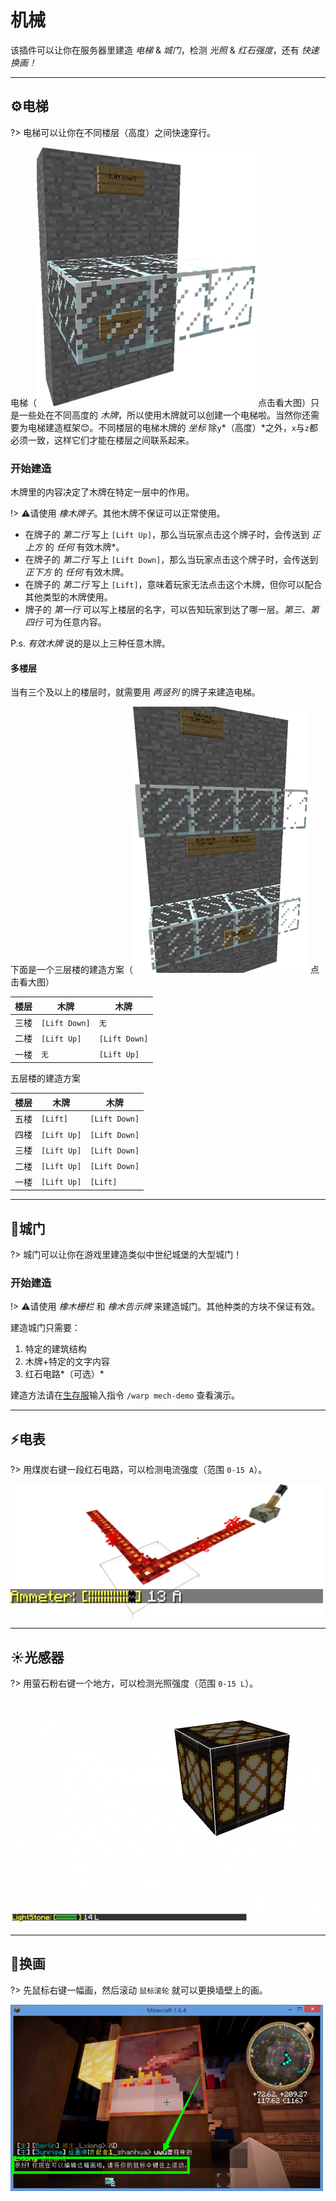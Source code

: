 # 机械

该插件可以让你在服务器里建造 *电梯* & *城门*，检测 *光照* & *红石强度*，还有 *快速换画！*

----

## ⚙️电梯

?> 电梯可以让你在不同楼层（高度）之间快速穿行。

电梯（![电梯](../assets/images/plugins/cb-elevator.png ':size=16') 点击看大图）只是一些处在不同高度的 *木牌*，所以使用木牌就可以创建一个电梯啦。当然你还需要为电梯建造框架😊。不同楼层的电梯木牌的 *坐标* 除`y`*（高度）*之外，`x`与`z`都必须一致，这样它们才能在楼层之间联系起来。

### 开始建造

木牌里的内容决定了木牌在特定一层中的作用。

!> ⚠️请使用 *橡木牌子*。其他木牌不保证可以正常使用。

- 在牌子的 *第二行* 写上 `[Lift Up]`，那么当玩家点击这个牌子时，会传送到 *正上方* 的 *任何* 有效木牌*。
- 在牌子的 *第二行* 写上 `[Lift Down]`，那么当玩家点击这个牌子时，会传送到 *正下方* 的 *任何* 有效木牌。
- 在牌子的 *第二行* 写上 `[Lift]`，意味着玩家无法点击这个木牌，但你可以配合其他类型的木牌使用。
- 牌子的 *第一行* 可以写上楼层的名字，可以告知玩家到达了哪一层。*第三、第四行* 可为任意内容。

P.s. *有效木牌* 说的是以上三种任意木牌。

#### 多楼层

当有三个及以上的楼层时，就需要用 *两竖列* 的牌子来建造电梯。

下面是一个三层楼的建造方案（![三层楼](../assets/images/plugins/cb-elevator-3-floors.png ':size=16') 点击看大图）

| 楼层 | 木牌          | 木牌          |
| ---- | ------------- | ------------- |
| 三楼 | `[Lift Down]` | `无`          |
| 二楼 | `[Lift Up]`   | `[Lift Down]` |
| 一楼 | `无`          | `[Lift Up]`   |

五层楼的建造方案

| 楼层 | 木牌        | 木牌          |
| ---- | ----------- | ------------- |
| 五楼 | `[Lift]`    | `[Lift Down]` |
| 四楼 | `[Lift Up]` | `[Lift Down]` |
| 三楼 | `[Lift Up]` | `[Lift Down]` |
| 二楼 | `[Lift Up]` | `[Lift Down]` |
| 一楼 | `[Lift Up]` | `[Lift]`      |

----

## 🚪城门

?> 城门可以让你在游戏里建造类似中世纪城堡的大型城门！

### 开始建造

!> ⚠️请使用 *橡木栅栏* 和 *橡木告示牌* 来建造城门。其他种类的方块不保证有效。

建造城门只需要：

1. 特定的建筑结构
2. 木牌+特定的文字内容
3. 红石电路*（可选）*

建造方法请在[生存服](/welcome/servers.md)输入指令 `/warp mech-demo` 查看演示。

----

## ⚡️电表

?> 用煤炭右键一段红石电路，可以检测电流强度（范围 `0-15 A`）。

![电表](../assets/images/plugins/cb-ammeter.png)

----

## ☀️光感器

?> 用萤石粉右键一个地方，可以检测光照强度（范围 `0-15 L`）。

![光感器](../assets/images/plugins/cb-lightstone.png)

----

## 🌁换画

?> 先鼠标右键一幅画，然后滚动 `鼠标滚轮` 就可以更换墙壁上的画。

![换画](../assets/images/plugins/cb-painting-switcher.png)
